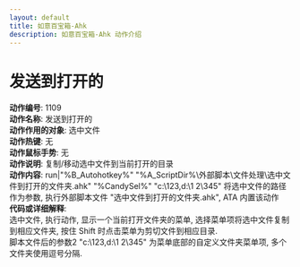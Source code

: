 ```yaml
---
layout: default
title: 如意百宝箱-Ahk
description: 如意百宝箱-Ahk 动作介绍
---
```

<link rel="stylesheet" href="../actions/css/atom-one-light.min.css">
<script src="../actions/js/highlight.min.js"></script>
<script>hljs.highlightAll();</script>

# [](#header-2) 发送到打开的
**动作编号**: 1109  
**动作名称**: 发送到打开的  
**动作作用的对象**: 选中文件  
**动作热键**: 无  
**动作鼠标手势**: 无  
**动作说明**: 复制/移动选中文件到当前打开的目录  
**动作内容**: run|"%B_Autohotkey%" "%A_ScriptDir%\外部脚本\文件处理\选中文件到打开的文件夹.ahk" "%CandySel%" "c:\123,d:\1 2\345"
将选中文件的路径作为参数, 执行外部脚本文件 "选中文件到打开的文件夹.ahk", ATA 内置该动作  
**代码或详细解释**:    
选中文件, 执行动作, 显示一个当前打开文件夹的菜单, 选择菜单项将选中文件复制到相应文件夹, 按住 Shift 时点击菜单为剪切文件到相应目录.  
脚本文件后的参数2 "c:\123,d:\1 2\345" 为菜单底部的自定义文件夹菜单项, 多个文件夹使用逗号分隔.  